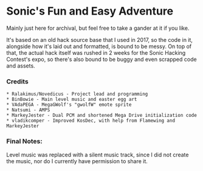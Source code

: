 # Sonic's Fun and Easy Adventure

Mainly just here for archival, but feel free to take a gander at it if you like.

It's based on an old hack source base that I used in 2017, so the code in it, alongside how it's laid out and formatted, is bound to be messy. On top of that, the actual hack itself was rushed in 2 weeks for the Sonic Hacking Contest's expo, so there's also bound to be buggy and even scrapped code and assets.

### Credits
	* Ralakimus/Novedicus - Project lead and programming
	* BinBowie - Main level music and easter egg art
	* VAdaPEGA - MegaGWolf's "gwolfW" emote sprite
	* Natsumi - AMPS
	* MarkeyJester - Dual PCM and shortened Mega Drive initialization code
	* vladikcomper - Improved KosDec, with help from Flamewing and MarkeyJester

### Final Notes:
Level music was replaced with a silent music track, since I did not create the music, nor do I currently have permission to share it.
